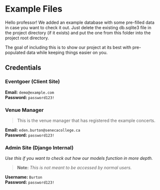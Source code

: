 # Example Files
Hello professor! We added an example database with some pre-filled data in case you want to check
it out. Just delete the existing db.sqlite3 file in the project directory (if it exists)
and put the one from this folder into the project root directory.

The goal of including this is to show our project at its best with pre-populated data while keeping things easier on
you.

## Credentials  
### Eventgoer (Client Site)  
**Email:** `demo@example.com`  
**Password:** `password123!`  
### Venue Manager  
> This is the venue manager that has registered the example concerts.  

**Email:** `eden.burton@senecacollege.ca`  
**Password:** `password123!`  
### Admin Site (Django Internal)  
_Use this if you want to check out how our models function in more depth._  
> **Note:** _This is not meant to be accessed by normal users._  

**Username:** `Burton`  
**Password:** `password123!`  